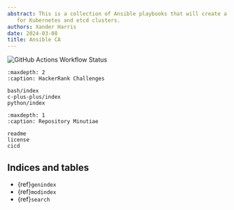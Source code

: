 ```yaml
---
abstract: This is a collection of Ansible playbooks that will create a CA usable
   for Kubernetes and etcd clusters.
authors: Xander Harris
date: 2024-03-08
title: Ansible CA
---
```


![GitHub Actions Workflow Status](https://img.shields.io/github/actions/workflow/status/edwardtheharris/hacker-rank/shell.yml?branch=main&style=flat-square&logo=gnubash&label=ShellCheck)

```{toctree}
:maxdepth: 2
:caption: HackerRank Challenges

bash/index
c-plus-plus/index
python/index
```

```{toctree}
:maxdepth: 1
:caption: Repository Minutiae

readme
license
cicd
```

## Indices and tables

* {ref}`genindex`
* {ref}`modindex`
* {ref}`search`
